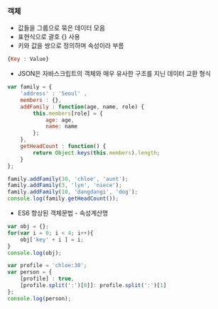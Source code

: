 
### 객체
- 값들을 그룹으로 묶은 데이터 모음
- 표현식으로 괄호 {} 사용
- 키와 값을 쌍으로 정의하며 속성이라 부름
```js
{Key : Value}
```

- JSON은 자바스크립트의 객체와 매우 유사한 구조를 지닌 데이터 교환 형식
```js
var family = {
    'address' : 'Seoul' ,
    members : {},
    addFamily : function(age, name, role) {
        this.members[role] = {
            age: age,
            name: name
        };
    }, 
    getHeadCount : function() {
        return Object.keys(this.members).length;
    }
};

family.addFamily(30, 'chloe', 'aunt');
family.addFamily(3, 'lyn', 'niece');
family.addFamily(10, 'dangdangi', 'dog');
console.log(family.getHeadCount());
```

- ES6 향상된 객체문법 - 속성계산명
```js
var obj = {};
for(var i = 0; i < 4; i++){
    obj['key' + i ] = i;
}
console.log(obj);

var profile = 'chloe:30';
var person = {
    [profile] : true,
    [profile.split(':')[0]]: profile.split(':')[1]
};
console.log(person);
```
